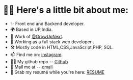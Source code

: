 # 🙋‍♂️ Here's a little bit about me:

- ✨ Front end and Backend developer.
- 🌍 Based in UP,India.
- 🌺 Work of [@GrowUpNext](https://github.com/growupnext/).
- 💼 Working as a full stack web developer .
- 🛠 Mostly code in HTML,CSS,JavaScript,PHP, SQL.
- 📫 Find me on: [instagram](https://www.instagram.com/_satyammishra07/).
- 🧑‍💻 My github repo -- [Github](https://github.com/satyammishra0)
- 📧 Mail me at -- [email](mailto:satyam.growupnext007@gmail.com)
- 📑 Grab my resumé while you're here: [RESUME](<https://satyammishra0.github.io/Portfolio/asset/Satyam-Resume%20(1).pdf>)

<!-- - ✨ Front end and Backend developer.
- 🌍 Based in UP,India.
- 🌺 Work at [@GrowUpNext](https://github.com/growupnext/).
- 💼 Working as a full stack web developer .
- 🛠 Mostly code in HTML,CSS,JavaScript,PHP, SQL.
- 📫 Find me on: [instagram](https://www.instagram.com/_satyammishra07/) · [Github](https://github.com/satyammishra0) · [email](mailto:satyam.growupnext007@gmail.com)
- 📑 Grab my resumé while you're here: ·[RESUME](<https://satyammishra0.github.io/Portfolio/asset/Satyam-Resume%20(1).pdf>) -->

<!-- ![Satyam's GitHub stats](https://github-readme-stats.vercel.app/api?username=satyammishra0&show_icons=true&theme=dracula)

[![Top Langs](https://github-readme-stats.vercel.app/api/top-langs/?username=satyammishra0&layout=compact)](https://github.com/satyammishra0/github-readme-stats) -->

